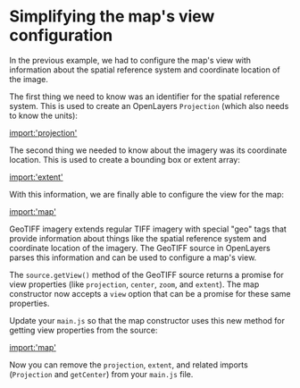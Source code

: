 # Simplifying the map's view configuration

In the previous example, we had to configure the map's view with information about the spatial reference system and coordinate location of the image.

The first thing we need to know was an identifier for the spatial reference system.  This is used to create an OpenLayers `Projection` (which also needs to know the units):

[import:'projection'](../../../src/en/examples/cog/true-color-parts.js)

The second thing we needed to know about the imagery was its coordinate location.  This is used to create a bounding box or extent array:

[import:'extent'](../../../src/en/examples/cog/true-color-parts.js)

With this information, we are finally able to configure the view for the map:

[import:'map'](../../../src/en/examples/cog/true-color-parts.js)

GeoTIFF imagery extends regular TIFF imagery with special "geo" tags that provide information about things like the spatial reference system and coordinate location of the imagery.  The GeoTIFF source in OpenLayers parses this information and can be used to configure a map's view.

The `source.getView()` method of the GeoTIFF source returns a promise for view properties (like `projection`, `center`, `zoom`, and `extent`).  The map constructor now accepts a `view` option that can be a promise for these same properties.

Update your `main.js` so that the map constructor uses this new method for getting view properties from the source:

[import:'map'](../../../src/en/examples/cog/simplified-view.js)

Now you can remove the `projection`, `extent`, and related imports (`Projection` and `getCenter`) from your `main.js` file.